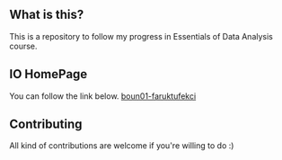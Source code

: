 ## What is this?

This is a repository to follow my progress in Essentials of Data Analysis course.

## IO HomePage

You can follow the link below.
[boun01-faruktufekci](https://pjournal.github.io/boun01-faruktufekci/)

## Contributing

All kind of contributions are welcome if you're willing to do :)